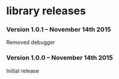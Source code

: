 # library releases #

### Version 1.0.1 – November 14th 2015 ###

Removed debugger

### Version 1.0.0 – November 14th 2015 ###

Initial release
